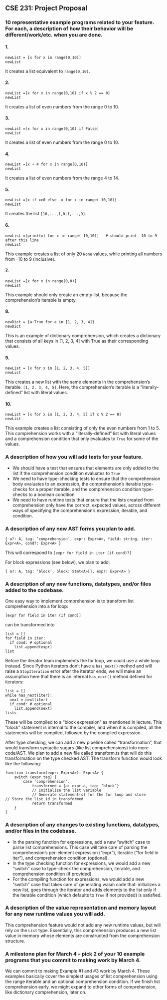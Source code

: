 
## CSE 231: Project Proposal

### 10 representative example programs related to your feature. For each, a description of how their behavior will be different/work/etc. when you are done.
#### 1.
```
newList = [x for x in range(0,10)]
newList
```

It creates a list equivalent to `range(0,10)`.

#### 2.
```
newList =[x for x in range(0,10) if x % 2 == 0]
newList
```

It creates a list of even numbers from the range 0 to 10.

#### 3.
```
newList =[x for x in range(0,10) if False]
newList
```

It creates a list of even numbers from the range 0 to 10.

#### 4.
```
newList =[x + 4 for x in range(0,10)]
newList
```

It creates a list of even numbers from the range 4 to 14.

#### 5.
```
newList =[x if x>0 else -x for x in range(-10,10)]
newList
```
It creates the list `[10,...,1,0,1,...,9]`.


#### 6.
```
newList =[print(x) for x in range(-10,10)]   # should print -10 to 9 after this line
newList
```
This example creates a list of only 20 `None` values, while printing all numbers from -10 to 9 (inclusive).

#### 7.
```
newList =[x for x in range(0,0)]
newList
```

This example should only create an empty list, because the comprehension’s iterable is empty.

#### 8.
```
newDict = {a:True for a in [1, 2, 3, 4]}
newDict
```
This is an example of dictionary comprehension, which creates a dictionary that consists of all keys in [1, 2, 3, 4] with True as their corresponding values.


#### 9.
```
newList = [x for x in [1, 2, 3, 4, 5]]
newList
```

This creates a new list with the same elements in the comprehension’s iterable: `[1, 2, 3, 4, 5]`. 
Here, the comprehension’s iterable is a “literally-defined” list with literal values.

#### 10.
```
newList = [x for x in [1, 2, 3, 4, 5] if x % 2 == 0]
newList
```

This example creates a list consisting of only the even numbers from 1 to 5. 
This comprehension works with a “literally-defined” list with literal values and a comprehension condition that only evaluates to `True` for some of the values.

### A description of how you will add tests for your feature.
- We should have a test that ensures that elements are only added to the list if the comprehension condition evaluates to `True`
- We need to have type-checking tests to ensure that the comprehension body evaluates to an expression, the comprehension’s iterable type-checks for a proper iterable, and the comprehension condition type-checks to a boolean condition
- We need to have runtime tests that ensure that the lists created from comprehension only have the correct, expected values, across different ways of specifying the comprehension’s expression, iterable, and condition.

### A description of any new AST forms you plan to add.
```
{ a?: A, tag: ‘comprehension’, expr: Expr<A>, field: string, iter: Expr<A>, cond?: Expr<A> }
```
This will correspond to `[expr for field in iter (if cond)?]`

For block expressions (see below), we plan to add:
```
{ a?: A, tag: ‘block’, block: Stmt<A>[], expr: Expr<A> }
```

### A description of any new functions, datatypes, and/or files added to the codebase.

One easy way to implement comprehension is to transform list comprehension into a for loop:

```
[expr for field in iter (if cond)]
```

can be transformed into

```
list = []
for field in iter:
  if cond: # optional
    list.append(expr)
list
```

Before the iterator team implements the for loop, we could use a while loop instead. 
Since Python iterators don’t have a `has_next()` method and will raise a `StopIteration` error after the iterator ends, we will make an assumption here that there is an internal `has_next()` method defined for iterators:

```
list = []
while has_next(iter):
  next = next(iter)
  if cond: # optional
    list.append(next)
lists
```

These will be compiled to a “block expression” as mentioned in lecture. 
This “block” statement is internal to the compiler, and when it is compiled, all the statements will be compiled, followed by the compiled expression.

After type checking, we can add a new pipeline called “transformation”, that would transform syntactic sugars (like list comprehensions) into more code/AST. 
We plan to add a new file called transform.ts that will do this transformation on the type checked AST. The transform function would look like the following:

```
function transform(expr: Expr<A>): Expr<A> {
	switch (expr.tag) {
		case ‘comprehension’:
			transformed = {a: expr.a, tag: ‘block’}
			// Initialize the list variable
			// Generate statement(s) for the for loop and store				// Store the list id in transformed
			return transformed
	}
}
```

### A description of any changes to existing functions, datatypes, and/or files in the codebase.
- In the parsing function for expressions, add a new “switch” case to parse list comprehensions. 
  This case will take care of parsing the comprehension’s per-element expression (“expr”), iterable (“for field in iter”), and comprehension condition (optional).
- In the type checking function for expressions, we would add a new “switch” case to type-check the comprehension, iterable, and comprehension condition (if provided).
- For the compiling function for expressions, we would add a new “switch” case that takes care of generating wasm code that: initializes a new list, goes through the iterator and adds elements to the list only if the iterable condition (which defaults to `True` if not provided) is satisfied.


### A description of the value representation and memory layout for any new runtime values you will add.
This comprehension feature would not add any new runtime values, but will rely on the `List` type. 
Essentially, this comprehension produces a new list value in memory whose elements are constructed from the comprehension structure.


### A milestone plan for March 4 – pick 2 of your 10 example programs that you commit to making work by March 4.
We can commit to making Example #1 and #3 work by March 4. 
These examples basically cover the simplest usages of list comprehension using the range iterable and an optional comprehension condition. 
If we finish list comprehension early, we might expand to other forms of comprehension, like dictionary comprehension, later on.
